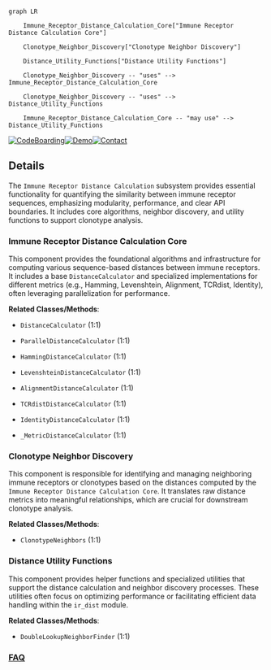 ```mermaid

graph LR

    Immune_Receptor_Distance_Calculation_Core["Immune Receptor Distance Calculation Core"]

    Clonotype_Neighbor_Discovery["Clonotype Neighbor Discovery"]

    Distance_Utility_Functions["Distance Utility Functions"]

    Clonotype_Neighbor_Discovery -- "uses" --> Immune_Receptor_Distance_Calculation_Core

    Clonotype_Neighbor_Discovery -- "uses" --> Distance_Utility_Functions

    Immune_Receptor_Distance_Calculation_Core -- "may use" --> Distance_Utility_Functions

```



[![CodeBoarding](https://img.shields.io/badge/Generated%20by-CodeBoarding-9cf?style=flat-square)](https://github.com/CodeBoarding/GeneratedOnBoardings)[![Demo](https://img.shields.io/badge/Try%20our-Demo-blue?style=flat-square)](https://www.codeboarding.org/demo)[![Contact](https://img.shields.io/badge/Contact%20us%20-%20contact@codeboarding.org-lightgrey?style=flat-square)](mailto:contact@codeboarding.org)



## Details



The `Immune Receptor Distance Calculation` subsystem provides essential functionality for quantifying the similarity between immune receptor sequences, emphasizing modularity, performance, and clear API boundaries. It includes core algorithms, neighbor discovery, and utility functions to support clonotype analysis.



### Immune Receptor Distance Calculation Core

This component provides the foundational algorithms and infrastructure for computing various sequence-based distances between immune receptors. It includes a base `DistanceCalculator` and specialized implementations for different metrics (e.g., Hamming, Levenshtein, Alignment, TCRdist, Identity), often leveraging parallelization for performance.





**Related Classes/Methods**:



- `DistanceCalculator` (1:1)

- `ParallelDistanceCalculator` (1:1)

- `HammingDistanceCalculator` (1:1)

- `LevenshteinDistanceCalculator` (1:1)

- `AlignmentDistanceCalculator` (1:1)

- `TCRdistDistanceCalculator` (1:1)

- `IdentityDistanceCalculator` (1:1)

- `_MetricDistanceCalculator` (1:1)





### Clonotype Neighbor Discovery

This component is responsible for identifying and managing neighboring immune receptors or clonotypes based on the distances computed by the `Immune Receptor Distance Calculation Core`. It translates raw distance metrics into meaningful relationships, which are crucial for downstream clonotype analysis.





**Related Classes/Methods**:



- `ClonotypeNeighbors` (1:1)





### Distance Utility Functions

This component provides helper functions and specialized utilities that support the distance calculation and neighbor discovery processes. These utilities often focus on optimizing performance or facilitating efficient data handling within the `ir_dist` module.





**Related Classes/Methods**:



- `DoubleLookupNeighborFinder` (1:1)









### [FAQ](https://github.com/CodeBoarding/GeneratedOnBoardings/tree/main?tab=readme-ov-file#faq)